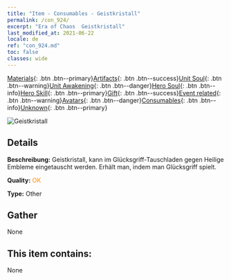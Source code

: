 ```yaml
---
title: "Item - Consumables - Geistkristall"
permalink: /con_924/
excerpt: "Era of Chaos  Geistkristall"
last_modified_at: 2021-06-22
locale: de
ref: "con_924.md"
toc: false
classes: wide
---
```

 [Materials](/ItemsDE/){: .btn .btn--primary}[Artifacts](/ItemsDE/Artifacts/){: .btn .btn--success}[Unit Soul](/ItemsDE/UnitSoul/){: .btn .btn--warning}[Unit Awakening](/ItemsDE/UnitAwakening/){: .btn .btn--danger}[Hero Soul](/ItemsDE/HeroSoul/){: .btn .btn--info}[Hero Skill](/ItemsDE/HeroSkill/){: .btn .btn--primary}[Gift](/ItemsDE/Gift/){: .btn .btn--success}[Event related](/ItemsDE/Events/){: .btn .btn--warning}[Avatars](/ItemsDE/Avatars/){: .btn .btn--danger}[Consumables](/ItemsDE/Consumables/){: .btn .btn--info}[Unknown](/ItemsDE/Unknown/){: .btn .btn--primary}

 ![Geistkristall](/images/t/i_40012.png)

## Details
 **Beschreibung:** Geistkristall, kann im Glücksgriff-Tauschladen gegen Heilige Embleme eingetauscht werden. Erhält man, indem man Glücksgriff spielt.

 **Quality:** <span style="color: #FF8C00">OK</span>

 **Type:** Other

## Gather

  None

## This item contains:

  None

